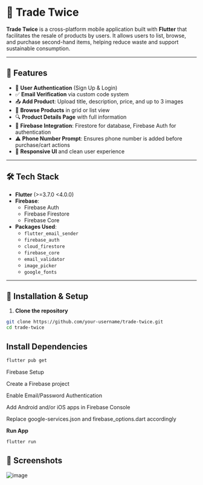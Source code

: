 # 📱 Trade Twice

**Trade Twice** is a cross-platform mobile application built with **Flutter** that facilitates the resale of products by users. It allows users to list, browse, and purchase second-hand items, helping reduce waste and support sustainable consumption.

---

## 🚀 Features

- 🧾 **User Authentication** (Sign Up & Login)
- ✅ **Email Verification** via custom code system
- 📤 **Add Product**: Upload title, description, price, and up to 3 images
- 🛒 **Browse Products** in grid or list view
- 🔍 **Product Details Page** with full information
- 📁 **Firebase Integration**: Firestore for database, Firebase Auth for authentication
- ⚠️ **Phone Number Prompt**: Ensures phone number is added before purchase/cart actions
- 📱 **Responsive UI** and clean user experience

---

## 🛠️ Tech Stack

- **Flutter** (>=3.7.0 <4.0.0)
- **Firebase**:
  - Firebase Auth
  - Firebase Firestore
  - Firebase Core
- **Packages Used**:
  - `flutter_email_sender`
  - `firebase_auth`
  - `cloud_firestore`
  - `firebase_core`
  - `email_validator`
  - `image_picker`
  - `google_fonts`

---

## 🔧 Installation & Setup

1. **Clone the repository**

```bash
git clone https://github.com/your-username/trade-twice.git
cd trade-twice
```
## Install Dependencies
```bash
flutter pub get
```
Firebase Setup

Create a Firebase project

Enable Email/Password Authentication

Add Android and/or iOS apps in Firebase Console

Replace google-services.json and firebase_options.dart accordingly

**Run App**
```bash
flutter run
```
## 📸 Screenshots
![image](https://github.com/user-attachments/assets/c9f56ca7-dc10-441b-aed4-94f614df9e6e)


